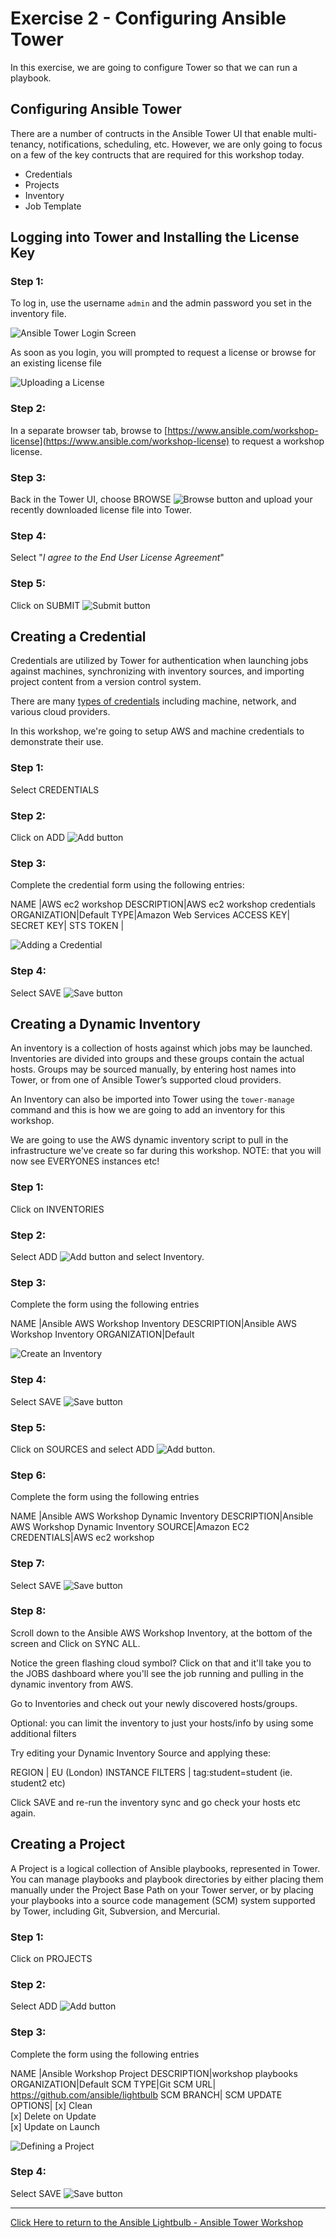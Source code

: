 # Exercise 2 - Configuring Ansible Tower

In this exercise, we are going to configure Tower so that we can run a playbook.

## Configuring Ansible Tower

There are a number of contructs in the Ansible Tower UI that enable multi-tenancy, notifications, scheduling, etc. However, we are only going to focus on a few of the key contructs that are required for this workshop today.

* Credentials
* Projects
* Inventory
* Job Template

## Logging into Tower and Installing the License Key

### Step 1:

To log in, use the username `admin` and the admin password you set in the inventory file.

![Ansible Tower Login Screen](ansible-lab-figure01-logon-screen.png)

As soon as you login, you will prompted to request a license or browse for an existing license file

![Uploading a License](at_lic_prompt.png)

### Step 2:

In a separate browser tab, browse to [https://www.ansible.com/workshop-license](https://www.ansible.com/workshop-license) to request a workshop license.

### Step 3:

Back in the Tower UI, choose BROWSE ![Browse button](at_browse.png) and upload your recently downloaded license file into Tower.

### Step 4:

Select "_I agree to the End User License Agreement_"

### Step 5:

Click on SUBMIT ![Submit button](at_submit.png)

## Creating a Credential

Credentials are utilized by Tower for authentication when launching jobs against machines,
synchronizing with inventory sources, and importing project content from a version control system.

There are many [types of credentials](http://docs.ansible.com/ansible-tower/latest/html/userguide/credentials.html#credential-types) including machine, network, and various cloud providers.

In this workshop, we're going to setup AWS and machine credentials to demonstrate their use.

### Step 1:

Select CREDENTIALS

### Step 2:

Click on ADD ![Add button](at_add.png)

### Step 3:

Complete the credential form using the following entries:

NAME |AWS ec2 workshop
DESCRIPTION|AWS ec2 workshop credentials
ORGANIZATION|Default
TYPE|Amazon Web Services
ACCESS KEY| <ask your instructor for details>
SECRET KEY| <ask your instructor for details>
STS TOKEN | <ask your instructor for details>


![Adding a Credential](at_cred_detail.png)

### Step 4:

Select SAVE ![Save button](at_save.png)


## Creating a Dynamic Inventory

An inventory is a collection of hosts against which jobs may be launched. Inventories are divided into groups and these groups contain the actual hosts. Groups may be sourced manually, by entering host names into Tower, or from one of Ansible Tower’s supported cloud providers.

An Inventory can also be imported into Tower using the `tower-manage` command and this is how we are going to add an inventory for this workshop.

We are going to use the AWS dynamic inventory script to pull in the infrastructure we've create so far during this workshop. NOTE: that you will now see EVERYONES instances etc!

### Step 1:

Click on INVENTORIES

### Step 2:

Select ADD ![Add button](at_add.png) and select Inventory.

### Step 3:

Complete the form using the following entries

NAME |Ansible AWS Workshop Inventory
DESCRIPTION|Ansible AWS Workshop Inventory
ORGANIZATION|Default

![Create an Inventory](at_inv_create.png)

### Step 4:

Select SAVE ![Save button](at_save.png)

### Step 5:

Click on SOURCES and select ADD ![Add button](at_add.png).

### Step 6:

Complete the form using the following entries

NAME |Ansible AWS Workshop Dynamic Inventory
DESCRIPTION|Ansible AWS Workshop Dynamic Inventory
SOURCE|Amazon EC2
CREDENTIALS|AWS ec2 workshop

### Step 7:

Select SAVE ![Save button](at_save.png)

### Step 8:

Scroll down to the Ansible AWS Workshop Inventory, at the bottom of the screen and Click on SYNC ALL.

Notice the green flashing cloud symbol? Click on that and it'll take you to the JOBS dashboard where you'll see the job running and pulling in the dynamic inventory from AWS.

Go to Inventories and check out your newly discovered hosts/groups.

Optional: you can limit the inventory to just your hosts/info by using some additional filters

Try editing your Dynamic Inventory Source and applying these:

REGION | EU (London)
INSTANCE FILTERS | tag:student=student<your number> (ie. student2 etc)

Click SAVE and re-run the inventory sync and go check your hosts etc again.


## Creating a Project

A Project is a logical collection of Ansible playbooks, represented in Tower. You can manage playbooks and playbook directories by either placing them manually under the Project Base Path on your Tower server, or by placing your playbooks into a source code management (SCM) system supported by Tower, including Git, Subversion, and Mercurial.

### Step 1:

Click on PROJECTS

### Step 2:

Select ADD ![Add button](at_add.png)

### Step 3:

Complete the form using the following entries

NAME |Ansible Workshop Project
DESCRIPTION|workshop playbooks
ORGANIZATION|Default
SCM TYPE|Git
SCM URL| https://github.com/ansible/lightbulb
SCM BRANCH|
SCM UPDATE OPTIONS| [x] Clean <br />  [x] Delete on Update<br />  [x] Update on Launch


![Defining a Project](at_project_detail.png)

### Step 4:

Select SAVE ![Save button](at_save.png)

---

[Click Here to return to the Ansible Lightbulb - Ansible Tower Workshop](../README.md)
